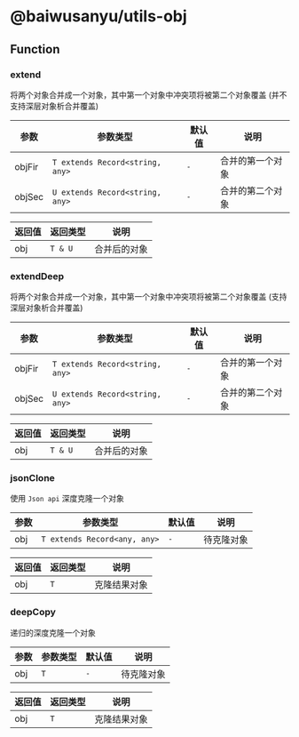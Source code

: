 # @baiwusanyu/utils-obj

## Function

### extend

将两个对象合并成一个对象，其中第一个对象中冲突项将被第二个对象覆盖
(并不支持深层对象析合并覆盖)

| 参数        | 参数类型                            | 默认值     | 说明       |
|-----------|---------------------------------|---------|----------|
| objFir    | `T extends Record<string, any>` | `-`     | 合并的第一个对象 |
| objSec    | `U extends Record<string, any>` | `-`     | 合并的第二个对象 |

| 返回值 | 返回类型     | 说明     |
|-----|----------|--------|
| obj | `T & U ` | 合并后的对象 |

### extendDeep

将两个对象合并成一个对象，其中第一个对象中冲突项将被第二个对象覆盖
(支持深层对象析合并覆盖)

| 参数        | 参数类型                            | 默认值     | 说明       |
|-----------|---------------------------------|---------|----------|
| objFir    | `T extends Record<string, any>` | `-`     | 合并的第一个对象 |
| objSec    | `U extends Record<string, any>` | `-`     | 合并的第二个对象 |

| 返回值 | 返回类型     | 说明     |
|-----|----------|--------|
| obj | `T & U ` | 合并后的对象 |

### jsonClone

使用 `Json api` 深度克隆一个对象

| 参数     | 参数类型                            | 默认值     | 说明       |
|--------|---------------------------------|---------|----------|
| obj    | `T extends Record<any, any>` | `-`     | 待克隆对象    |

| 返回值 | 返回类型 | 说明     |
|-----|------|--------|
| obj | `T`  | 克隆结果对象 |

### deepCopy

递归的深度克隆一个对象

| 参数     | 参数类型 | 默认值     | 说明       |
|--------|------|---------|----------|
| obj    | `T`  | `-`     | 待克隆对象    |

| 返回值 | 返回类型 | 说明     |
|-----|------|--------|
| obj | `T`  | 克隆结果对象 |

